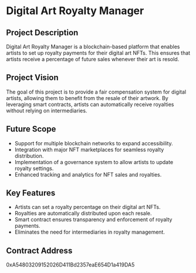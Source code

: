 # Digital Art Royalty Manager

## Project Description
Digital Art Royalty Manager is a blockchain-based platform that enables artists to set up royalty payments for their digital art NFTs. This ensures that artists receive a percentage of future sales whenever their art is resold.

## Project Vision
The goal of this project is to provide a fair compensation system for digital artists, allowing them to benefit from the resale of their artwork. By leveraging smart contracts, artists can automatically receive royalties without relying on intermediaries.

## Future Scope
- Support for multiple blockchain networks to expand accessibility.
- Integration with major NFT marketplaces for seamless royalty distribution.
- Implementation of a governance system to allow artists to update royalty settings.
- Enhanced tracking and analytics for NFT sales and royalties.

## Key Features
- Artists can set a royalty percentage on their digital art NFTs.
- Royalties are automatically distributed upon each resale.
- Smart contract ensures transparency and enforcement of royalty payments.
- Eliminates the need for intermediaries in royalty management.

## Contract Address
0xA54803209152026D411Bd2357eaE654D1a419DA5
